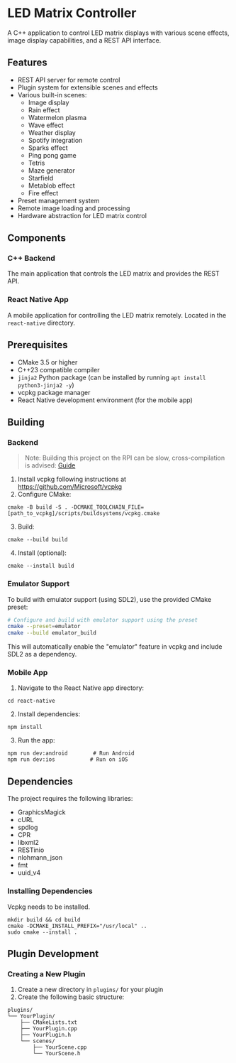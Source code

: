 # LED Matrix Controller

A C++ application to control LED matrix displays with various scene effects, image display capabilities, and a REST API interface.

## Features

- REST API server for remote control
- Plugin system for extensible scenes and effects
- Various built-in scenes:
  - Image display
  - Rain effect
  - Watermelon plasma
  - Wave effect
  - Weather display
  - Spotify integration
  - Sparks effect
  - Ping pong game
  - Tetris
  - Maze generator
  - Starfield
  - Metablob effect
  - Fire effect
- Preset management system
- Remote image loading and processing
- Hardware abstraction for LED matrix control

## Components

### C++ Backend

The main application that controls the LED matrix and provides the REST API.

### React Native App

A mobile application for controlling the LED matrix remotely. Located in the `react-native` directory.

## Prerequisites

- CMake 3.5 or higher
- C++23 compatible compiler
- `jinja2` Python package (can be installed by running `apt install python3-jinja2 -y`)
- vcpkg package manager
- React Native development environment (for the mobile app)

## Building

### Backend
> Note: Building this project on the RPI can be slow, cross-compilation is advised: [Guide](https://github.com/abhiTronix/raspberry-pi-cross-compilers/discussions/123) 

1. Install vcpkg following instructions at https://github.com/Microsoft/vcpkg
2. Configure CMake:
```shell
cmake -B build -S . -DCMAKE_TOOLCHAIN_FILE=[path_to_vcpkg]/scripts/buildsystems/vcpkg.cmake
```

3. Build:
```shell
cmake --build build
```

4. Install (optional):
```shell
cmake --install build
```

### Emulator Support

To build with emulator support (using SDL2), use the provided CMake preset:

```bash
# Configure and build with emulator support using the preset
cmake --preset=emulator
cmake --build emulator_build
```

This will automatically enable the "emulator" feature in vcpkg and include SDL2 as a dependency.

### Mobile App

1. Navigate to the React Native app directory:
```shell
cd react-native
```

2. Install dependencies:
```shell
npm install
```

3. Run the app:
```shell
npm run dev:android        # Run Android
npm run dev:ios           # Run on iOS
```

## Dependencies

The project requires the following libraries:

- GraphicsMagick
- cURL
- spdlog
- CPR
- libxml2
- RESTinio
- nlohmann_json
- fmt
- uuid_v4

### Installing Dependencies

Vcpkg needs to be installed.

```shell
mkdir build && cd build
cmake -DCMAKE_INSTALL_PREFIX="/usr/local" ..
sudo cmake --install .
```

## Plugin Development

### Creating a New Plugin

1. Create a new directory in `plugins/` for your plugin
2. Create the following basic structure:
```
plugins/
└── YourPlugin/
    ├── CMakeLists.txt
    ├── YourPlugin.cpp
    ├── YourPlugin.h
    └── scenes/
        ├── YourScene.cpp
        └── YourScene.h
```